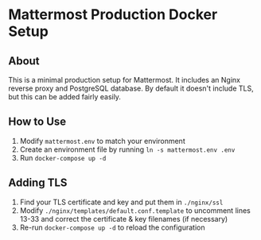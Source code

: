 # Mattermost Production Docker Setup

## About

This is a minimal production setup for Mattermost. It includes an Nginx reverse proxy and PostgreSQL database. By default it doesn't include TLS, but this can be added fairly easily. 

## How to Use

1. Modify `mattermost.env` to match your environment
2. Create an environment file by running `ln -s mattermost.env .env`
3. Run `docker-compose up -d`

## Adding TLS

1. Find your TLS certificate and key and put them in `./nginx/ssl`
2. Modify `./nginx/templates/default.conf.template` to uncomment lines 13-33 and correct the certificate & key filenames (if necessary)
3. Re-run `docker-compose up -d` to reload the configuration